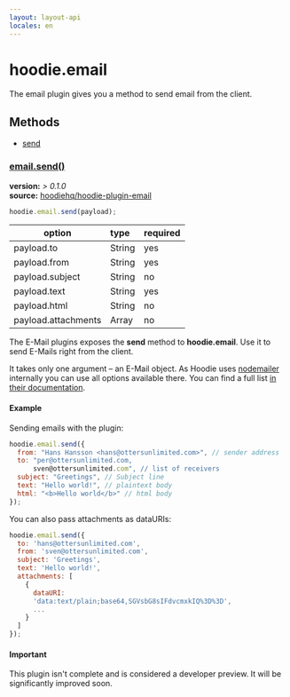 ```yaml
---
layout: layout-api
locales: en
---
```

# hoodie.email

The email plugin gives you a method to send email from the client.

## Methods
- [send](#emailsend)

<a id="emailsend"></a>
### [email.send()](#emailsend)
**version:**    *> 0.1.0*<br>
**source:**     <a href="https://github.com/hoodiehq/hoodie-plugin-email" target="_blank">hoodiehq/hoodie-plugin-email</a>


```javascript
hoodie.email.send(payload);
```


| option              | type   | required |
| ------------------- |:------ |:-------- |
| payload.to          | String | yes      |
| payload.from        | String | yes      |
| payload.subject     | String | no       |
| payload.text        | String | yes      |
| payload.html        | String | no       |
| payload.attachments | Array  | no       |

The E-Mail plugins exposes the **send** method to **hoodie.email**. Use it to send E-Mails right from the client.

It takes only one argument – an E-Mail object. As Hoodie uses <a href="http://www.nodemailer.com/" target="_blank">nodemailer</a> internally you can use all options available there. You can find a full list <a href="http://www.nodemailer.com/#e-mail-message-fields" target="_blank">in their documentation</a>.

#### Example

Sending emails with the plugin:

```javascript
hoodie.email.send({
  from: "Hans Hansson <hans@ottersunlimited.com>", // sender address
  to: "per@ottersunlimited.com,
      sven@ottersunlimited.com", // list of receivers
  subject: "Greetings", // Subject line
  text: "Hello world!", // plaintext body
  html: "<b>Hello world</b>" // html body
});
```

You can also pass attachments as dataURIs:

```javascript
hoodie.email.send({
  to: 'hans@ottersunlimited.com',
  from: 'sven@ottersunlimited.com',
  subject: 'Greetings',
  text: 'Hello world!',
  attachments: [
    {
      dataURI:
      'data:text/plain;base64,SGVsbG8sIFdvcmxkIQ%3D%3D',
      ...
    }
  ]
});
```

#### Important

This plugin isn't complete and is considered a developer preview. It will be significantly improved soon.
